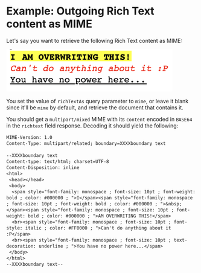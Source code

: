 # Example: Outgoing Rich Text content as MIME 

Let's say you want to retrieve the following Rich Text content as MIME:

![Example Rich Text content](../../../../assets/images/ExampleRichtextContent.png)

You set the value of `richTextAs` query parameter to `mime`, or leave it blank since it'll be `mime` by default, and retrieve the document that contains it.

You should get a `multipart/mixed` MIME with its `content` encoded in `BASE64` in the `richtext` field response. Decoding it should yield the following:

```text
MIME-Version: 1.0
Content-Type: multipart/related; boundary=XXXXboundary text

--XXXXboundary text
Content-type: text/html; charset=UTF-8
Content-Disposition: inline
<html>
 <head></head>
 <body>
  <span style="font-family: monospace ; font-size: 10pt ; font-weight: bold ; color: #000000 ; ">I</span><span style="font-family: monospace ; font-size: 10pt ; font-weight: bold ; color: #000000 ; ">&nbsp;</span><span style="font-family: monospace ; font-size: 10pt ; font-weight: bold ; color: #000000 ; ">AM OVERWRITING THIS!</span>
  <br><span style="font-family: monospace ; font-size: 10pt ; font-style: italic ; color: #FF0000 ; ">Can't do anything about it :P</span>
  <br><span style="font-family: monospace ; font-size: 10pt ; text-decoration: underline ; ">You have no power here...</span>
 </body>
</html>
--XXXXboundary text--
```

